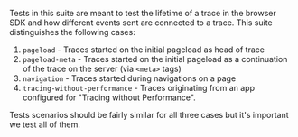 Tests in this suite are meant to test the lifetime of a trace in the browser SDK and how different events sent are
connected to a trace. This suite distinguishes the following cases:

1. `pageload` - Traces started on the initial pageload as head of trace
2. `pageload-meta` - Traces started on the initial pageload as a continuation of the trace on the server (via `<meta>`
   tags)
3. `navigation` - Traces started during navigations on a page
4. `tracing-without-performance` - Traces originating from an app configured for "Tracing without Performance".

Tests scenarios should be fairly similar for all three cases but it's important we test all of them.
